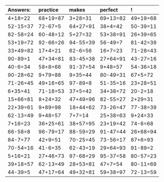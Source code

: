 | Answers: | practice | makes | perfect | ! |
| :--- | :--- | :--- | :--- | :--- |
| 4+18=22 | 68+19=87 | 3+28=31 | 69+13=82 | 49+19=68 | 
| 52-15=37 | 72-67=5 | 64+27=91 | 38+4=42 | 50-39=11 | 
| 82-58=24 | 60-48=12 | 5+27=32 | 53+38=91 | 26+39=65 | 
| 53+19=72 | 92-66=26 | 94-55=39 | 56-49=7 | 81-42=39 | 
| 33+49=82 | 17+4=21 | 62-6=56 | 16+7=23 | 71-28=43 | 
| 90-89=1 | 47+34=81 | 83-45=38 | 27+64=91 | 43-27=16 | 
| 40-6=34 | 58+8=66 | 91-37=54 | 9+48=57 | 54-36=18 | 
| 90-28=62 | 9+79=88 | 9+35=44 | 80-49=31 | 67+5=72 | 
| 71-26=45 | 49+16=65 | 97-89=8 | 51-35=16 | 23+28=51 | 
| 6+35=41 | 71-18=53 | 37+5=42 | 34+38=72 | 20-2=18 | 
| 15+66=81 | 8+24=32 | 47+49=96 | 82-55=27 | 2+29=31 | 
| 22+39=61 | 9+89=98 | 18+44=62 | 73-26=47 | 77-38=39 | 
| 62-13=49 | 9+48=57 | 7+7=14 | 25+38=63 | 9+24=33 | 
| 7+16=23 | 36+25=61 | 38+57=95 | 23+19=42 | 74-6=68 | 
| 66-58=8 | 96-79=17 | 88-59=29 | 91-47=44 | 26+68=94 | 
| 84-7=77 | 42+9=51 | 70-25=45 | 73-56=17 | 87+6=93 | 
| 70-54=16 | 41-6=35 | 62-43=19 | 29+64=93 | 91-89=2 | 
| 5+16=21 | 27+46=73 | 97-68=29 | 95-37=58 | 80-57=23 | 
| 39+18=57 | 62-13=49 | 28+53=81 | 47+7=54 | 80-11=69 | 
| 44-39=5 | 47+17=64 | 49+32=81 | 59+38=97 | 72-13=59 | 
